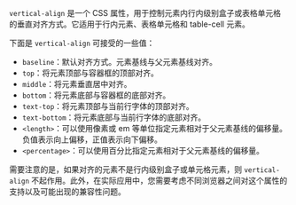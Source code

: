 `vertical-align` 是一个 CSS 属性，用于控制元素内行内级别盒子或表格单元格的垂直对齐方式。它适用于行内元素、表格单元格和 table-cell 元素。

下面是 `vertical-align` 可接受的一些值：

- `baseline`：默认对齐方式。元素基线与父元素基线对齐。
- `top`：将元素顶部与容器框的顶部对齐。
- `middle`：将元素垂直居中对齐。
- `bottom`：将元素底部与容器框的底部对齐。
- `text-top`：将元素顶部与当前行字体的顶部对齐。
- `text-bottom`：将元素底部与当前行字体的底部对齐。
- `<length>`：可以使用像素或 em 等单位指定元素相对于父元素基线的偏移量。负值表示向上偏移，正值表示向下偏移。
- `<percentage>`：可以使用百分比指定元素相对于父元素基线的偏移量。

需要注意的是，如果对齐的元素不是行内级别盒子或单元格元素，则 `vertical-align` 不起作用。此外，在实际应用中，您需要考虑不同浏览器之间对这个属性的支持以及可能出现的兼容性问题。